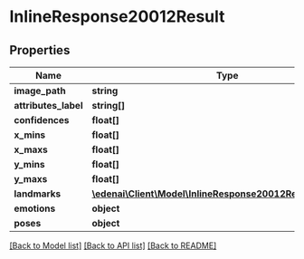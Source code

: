 # InlineResponse20012Result

## Properties
Name | Type | Description | Notes
------------ | ------------- | ------------- | -------------
**image_path** | **string** |  | [optional] 
**attributes_label** | **string[]** |  | [optional] 
**confidences** | **float[]** |  | [optional] 
**x_mins** | **float[]** |  | [optional] 
**x_maxs** | **float[]** |  | [optional] 
**y_mins** | **float[]** |  | [optional] 
**y_maxs** | **float[]** |  | [optional] 
**landmarks** | [**\edenai\Client\Model\InlineResponse20012ResultLandmarks**](InlineResponse20012ResultLandmarks.md) |  | [optional] 
**emotions** | **object** |  | [optional] 
**poses** | **object** |  | [optional] 

[[Back to Model list]](../README.md#documentation-for-models) [[Back to API list]](../README.md#documentation-for-api-endpoints) [[Back to README]](../README.md)


